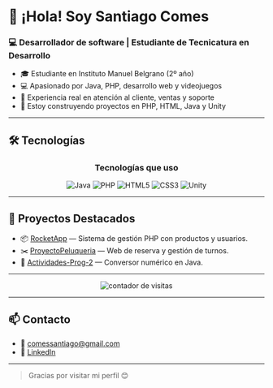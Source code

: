 # 👋 ¡Hola! Soy Santiago Comes
### 💻 Desarrollador de software | Estudiante de Tecnicatura en Desarrollo

- 🎓 Estudiante en Instituto Manuel Belgrano (2º año)
- 💻 Apasionado por Java, PHP, desarrollo web y videojuegos
- 🔧 Experiencia real en atención al cliente, ventas y soporte
- 🚀 Estoy construyendo proyectos en PHP, HTML, Java y Unity

---

## 🛠 Tecnologías
<h3 align="center">Tecnologías que uso</h3>
<p align="center">
  <img src="https://img.icons8.com/color/48/java-coffee-cup-logo--v1.png" alt="Java" />
  <img src="https://img.icons8.com/color/48/php.png" alt="PHP" />
  <img src="https://img.icons8.com/color/48/html-5.png" alt="HTML5" />
  <img src="https://img.icons8.com/color/48/css3.png" alt="CSS3" />
  <img src="https://img.icons8.com/fluency/48/unity.png" alt="Unity" />
</p>


---

## 🌟 Proyectos Destacados
- 📦 [RocketApp](https://github.com/Scomes02/RocketApp) — Sistema de gestión PHP con productos y usuarios.
- ✂️ [ProyectoPeluqueria](https://github.com/Scomes02/ProyectoPeluqueria) — Web de reserva y gestión de turnos.
- 🔢 [Actividades-Prog-2](https://github.com/Scomes02/Actividades-Prog-2) — Conversor numérico en Java.

---

<p align="center">
  <img src="https://komarev.com/ghpvc/?username=Scomes02&style=flat-square&color=green" alt="contador de visitas" />
</p>

---

## 📫 Contacto
- 📧 comessantiago@gmail.com  
- 💼 [LinkedIn](www.linkedin.com/in/santiago-comes) 

---
> Gracias por visitar mi perfil 😊
